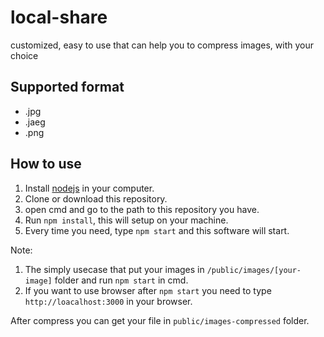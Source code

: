 # local-share

customized, easy to use that can help you to compress images, with your choice

## Supported format

- .jpg
- .jaeg
- .png

## How to use

1. Install [nodejs](https://nodejs.org/en/) in your computer.
2. Clone or download this repository.
3. open cmd and go to the path to this repository you have.
4. Run `npm install`, this will setup on your machine.
5. Every time you need, type `npm start` and this software will start.

Note:

1. The simply usecase that put your images in `/public/images/[your-image]` folder and run `npm start` in cmd.
2. If you want to use browser after `npm start` you need to type `http://loacalhost:3000` in your browser.

After compress you can get your file in `public/images-compressed` folder.
